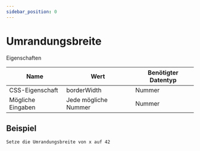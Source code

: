 ```yaml
---
sidebar_position: 0
---
```


# Umrandungsbreite

Eigenschaften

| Name              | Wert              | Benötigter Datentyp   |
| ----              | ----              | --------------------- |
| CSS-Eigenschaft   | borderWidth    | Nummer           |
| Mögliche Eingaben | Jede mögliche Nummer | Nummer           |

## Beispiel
```
Setze die Umrandungsbreite von x auf 42
```
